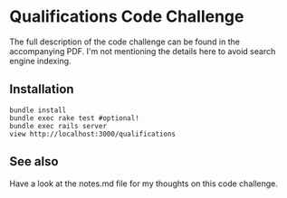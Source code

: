 # Qualifications Code Challenge

The full description of the code challenge can be found in the accompanying
PDF. I'm not mentioning the details here to avoid search engine indexing.

## Installation
```
bundle install
bundle exec rake test #optional!
bundle exec rails server
view http://localhost:3000/qualifications
```
## See also
Have a look at the notes.md file for my thoughts on this code challenge.
